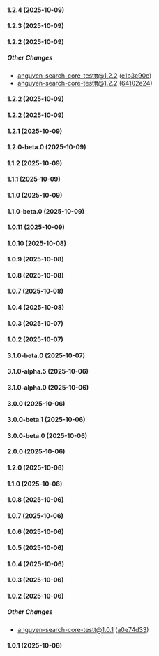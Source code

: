 #### 1.2.4 (2025-10-09)

#### 1.2.3 (2025-10-09)

#### 1.2.2 (2025-10-09)

##### Other Changes

*  anguyen-search-core-testtt@1.2.2 ([e1b3c90e](https://github.com/anguyen-yext2/search-core-testt/commit/e1b3c90ee4f81b43304c1cd8dbd65d326fe45ca1))
*  anguyen-search-core-testtt@1.2.2 ([64102e24](https://github.com/anguyen-yext2/search-core-testt/commit/64102e24ea04196aafb0b1db023604296c071024))

#### 1.2.2 (2025-10-09)

#### 1.2.2 (2025-10-09)

#### 1.2.1 (2025-10-09)

#### 1.2.0-beta.0 (2025-10-09)

#### 1.1.2 (2025-10-09)

#### 1.1.1 (2025-10-09)

#### 1.1.0 (2025-10-09)

#### 1.1.0-beta.0 (2025-10-09)

#### 1.0.11 (2025-10-09)

#### 1.0.10 (2025-10-08)

#### 1.0.9 (2025-10-08)

#### 1.0.8 (2025-10-08)

#### 1.0.7 (2025-10-08)

#### 1.0.4 (2025-10-08)

#### 1.0.3 (2025-10-07)

#### 1.0.2 (2025-10-07)

#### 3.1.0-beta.0 (2025-10-07)

#### 3.1.0-alpha.5 (2025-10-06)

#### 3.1.0-alpha.0 (2025-10-06)

#### 3.0.0 (2025-10-06)

#### 3.0.0-beta.1 (2025-10-06)

#### 3.0.0-beta.0 (2025-10-06)

#### 2.0.0 (2025-10-06)

#### 1.2.0 (2025-10-06)

#### 1.1.0 (2025-10-06)

#### 1.0.8 (2025-10-06)

#### 1.0.7 (2025-10-06)

#### 1.0.6 (2025-10-06)

#### 1.0.5 (2025-10-06)

#### 1.0.4 (2025-10-06)

#### 1.0.3 (2025-10-06)

#### 1.0.2 (2025-10-06)

##### Other Changes

*  anguyen-search-core-testt@1.0.1 ([a0e74d33](https://github.com/yext/search-core/commit/a0e74d33381b451c748e1fe29cbaca1d92091a32))

#### 1.0.1 (2025-10-06)

